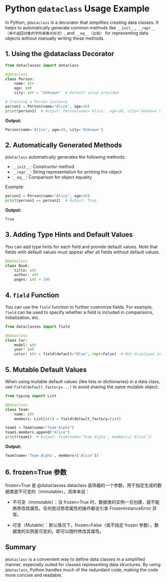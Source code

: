 
# Python `@dataclass` Usage Example

In Python, `@dataclass` is a decorator that simplifies creating data classes. It helps to automatically generate common methods like `__init__`, `__repr__（用于返回对象的字符串表示形式）`, and `__eq__（比较）` for representing data objects without manually writing these methods.

## 1. Using the @dataclass Decorator

```python
from dataclasses import dataclass

@dataclass
class Person:
    name: str
    age: int
    city: str = "Unknown"  # Default value provided

# Creating a Person instance
person1 = Person(name="Alice", age=30)
print(person1)  # Output: Person(name='Alice', age=30, city='Unknown')
```

**Output:**
```python
Person(name='Alice', age=30, city='Unknown')
```

## 2. Automatically Generated Methods

`@dataclass` automatically generates the following methods:
- `__init__`: Constructor method
- `__repr__`: String representation for printing the object
- `__eq__`: Comparison for object equality

Example:

```python
person2 = Person(name="Alice", age=30)
print(person1 == person2)  # Output: True
```

**Output:**
```python
True
```

## 3. Adding Type Hints and Default Values

You can add type hints for each field and provide default values. Note that fields with default values must appear after all fields without default values.

```python
@dataclass
class Book:
    title: str
    author: str
    pages: int = 100
```

## 4. `field` Function

You can use the `field` function to further customize fields. For example, `field` can be used to specify whether a field is included in comparisons, initialization, etc.

```python
from dataclasses import field

@dataclass
class Car:
    model: str
    year: int
    color: str = field(default="Blue", repr=False)  # Not displayed in __repr__
```

## 5. Mutable Default Values

When using mutable default values (like lists or dictionaries) in a data class, use `field(default_factory=...)` to avoid sharing the same mutable object.

```python
from typing import List

@dataclass
class Team:
    name: str
    members: List[str] = field(default_factory=list)

team1 = Team(name="Team Alpha")
team1.members.append("Alice")
print(team1)  # Output: Team(name='Team Alpha', members=['Alice'])
```

**Output:**
```python
Team(name='Team Alpha', members=['Alice'])
```

## 6. frozen=True 参数
frozen=True 是 @dataclasses.dataclass 装饰器的一个参数，用于指定生成的数据类是不可变的（immutable）。具体来说：

* 不可变（Immutable）：当 frozen=True 时，数据类的实例一旦创建，就不能再修改其属性。任何尝试修改属性的操作都会引发 FrozenInstanceError 异常。

* 可变（Mutable）：默认情况下，frozen=False（或不指定 frozen 参数），数据类的实例是可变的，即可以随时修改其属性。
## Summary

`@dataclass` is a convenient way to define data classes in a simplified manner, especially suited for classes representing data structures. By using `@dataclass`, Python handles much of the redundant code, making the code more concise and readable.
